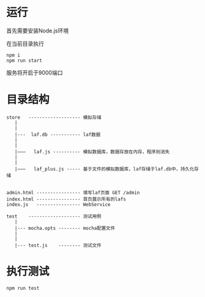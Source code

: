 # 运行

首先需要安装Node.js环境

在当前目录执行
```
npm i
npm run start
```
服务将开启于9000端口


# 目录结构

```
store   ------------------- 模拟存储
   |
   |
   |---  laf.db ----------- laf数据
   |
   |
   |———   laf.js ---------- 模拟数据库，数据存放在内存，程序则消失
   |
   |
   |———   laf_plus.js ----- 基于文件的模拟数据库，laf存储于laf.db中，持久化存储


admin.html ---------------- 填写laf页面 GET /admin
index.html ---------------- 首页展示所有的lafs
index.js   ---------------- WebService

test    ------------------- 测试用例
   |
   |--- mocha.opts -------- mocha配置文件
   |
   |
   |--- test.js    -------- 测试文件
```


# 执行测试

```
npm run test
```
